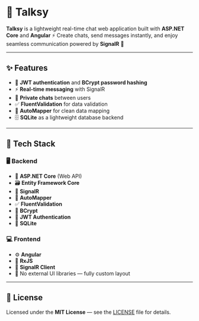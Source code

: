 # 💬 Talksy

**Talksy** is a lightweight real-time chat web application built with **ASP.NET Core** and **Angular** ⚡
Create chats, send messages instantly, and enjoy seamless communication powered by **SignalR** 🚀

---

## ✨ Features

* 🔐 **JWT authentication** and **BCrypt password hashing**
* ⚡ **Real-time messaging** with SignalR
* 💭 **Private chats** between users
* ✅ **FluentValidation** for data validation
* 🔄 **AutoMapper** for clean data mapping
* 🗄️ **SQLite** as a lightweight database backend

---

## 🧩 Tech Stack

### 🖥️ Backend

* 🧱 **ASP.NET Core** (Web API)
* 🗃️ **Entity Framework Core**
* 🔔 **SignalR**
* 🔄 **AutoMapper**
* ✅ **FluentValidation**
* 🔐 **BCrypt**
* 🪪 **JWT Authentication**
* 💾 **SQLite**

### 💻 Frontend

* ⚙️ **Angular**
* 🔁 **RxJS**
* 🔔 **SignalR Client**
* 🎨 No external UI libraries — fully custom layout

---

## 📄 License

Licensed under the **MIT License** — see the [LICENSE](LICENSE) file for details.
